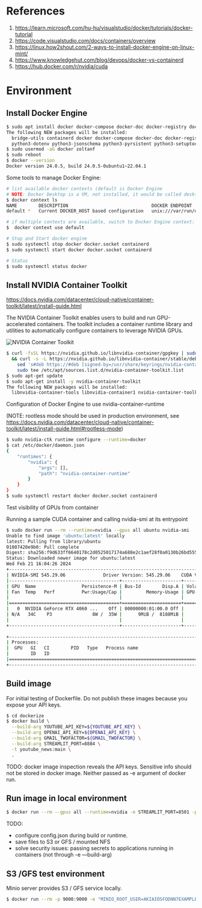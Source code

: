 # References

1. https://learn.microsoft.com/hu-hu/visualstudio/docker/tutorials/docker-tutorial 
2. https://code.visualstudio.com/docs/containers/overview
3. https://linux.how2shout.com/2-ways-to-install-docker-engine-on-linux-mint/
4. https://www.knowledgehut.com/blog/devops/docker-vs-containerd
5. https://hub.docker.com/r/nvidia/cuda

# Environment

## Install Docker Engine

```bash
$ sudo apt install docker docker-compose docker-doc docker-registry docker.io
The following NEW packages will be installed:
  bridge-utils containerd docker docker-compose docker-doc docker-registry docker.io pigz python3-attr python3-docker python3-dockerpty python3-docopt
  python3-dotenv python3-jsonschema python3-pyrsistent python3-setuptools python3-texttable python3-websocket runc ubuntu-fan wmdocker
$ sudo usermod -aG docker zoltanf
$ sudo reboot
$ docker --version
Docker version 24.0.5, build 24.0.5-0ubuntu1~22.04.1
```

Some tools to manage Docker Engine:
```bash
# list available docker contexts (default is Docker Engine
# NOTE: Docker Desktop is a VM, not installed, it would be called desktop-linux
$ docker context ls
NAME        DESCRIPTION                               DOCKER ENDPOINT               ERROR
default *   Current DOCKER_HOST based configuration   unix:///var/run/docker.sock

# if multiple contexts are available, switch to Docker Engine context:
$  docker context use default

# Stop and Start docker engine
$ sudo systemctl stop docker docker.socket containerd
$ sudo systemctl start docker docker.socket containerd

# Status
$ sudo systemctl status docker
```

## Install NVIDIA Container Toolkit
https://docs.nvidia.com/datacenter/cloud-native/container-toolkit/latest/install-guide.html

The NVIDIA Container Toolkit enables users to build and run GPU-accelerated containers. The toolkit includes a container runtime library and utilities to automatically configure containers to leverage NVIDIA GPUs.

![NVIDIA Container Toolkit](https://cloud.githubusercontent.com/assets/3028125/12213714/5b208976-b632-11e5-8406-38d379ec46aa.png)

```bash
$ curl -fsSL https://nvidia.github.io/libnvidia-container/gpgkey | sudo gpg --dearmor -o /usr/share/keyrings/nvidia-container-toolkit-keyring.gpg \
  && curl -s -L https://nvidia.github.io/libnvidia-container/stable/deb/nvidia-container-toolkit.list | \
    sed 's#deb https://#deb [signed-by=/usr/share/keyrings/nvidia-container-toolkit-keyring.gpg] https://#g' | \
    sudo tee /etc/apt/sources.list.d/nvidia-container-toolkit.list
$ sudo apt-get update
$ sudo apt-get install -y nvidia-container-toolkit
The following NEW packages will be installed:
  libnvidia-container-tools libnvidia-container1 nvidia-container-toolkit nvidia-container-toolkit-base
```
Configuration of Docker Engine to use nvidia-container-runtime 

(NOTE: rootless mode should be used in production environment,
see https://docs.nvidia.com/datacenter/cloud-native/container-toolkit/latest/install-guide.html#rootless-mode)
```bash
$ sudo nvidia-ctk runtime configure --runtime=docker
$ cat /etc/docker/daemon.json 
{
    "runtimes": {
        "nvidia": {
            "args": [],
            "path": "nvidia-container-runtime"
        }
    }
}
$ sudo systemctl restart docker docker.socket containerd
```

Test visibility of GPUs from container

Running a sample CUDA container and calling nvidia-smi at its entrypoint
```bash
$ sudo docker run --rm --runtime=nvidia --gpus all ubuntu nvidia-smi
Unable to find image 'ubuntu:latest' locally
latest: Pulling from library/ubuntu
01007420e9b0: Pull complete 
Digest: sha256:f9d633ff6640178c2d0525017174a688e2c1aef28f0a0130b26bd5554491f0da
Status: Downloaded newer image for ubuntu:latest
Wed Feb 21 16:04:26 2024       
+---------------------------------------------------------------------------------------+
| NVIDIA-SMI 545.29.06              Driver Version: 545.29.06    CUDA Version: 12.3     |
|-----------------------------------------+----------------------+----------------------+
| GPU  Name                 Persistence-M | Bus-Id        Disp.A | Volatile Uncorr. ECC |
| Fan  Temp   Perf          Pwr:Usage/Cap |         Memory-Usage | GPU-Util  Compute M. |
|                                         |                      |               MIG M. |
|=========================================+======================+======================|
|   0  NVIDIA GeForce RTX 4060 ...    Off | 00000000:01:00.0 Off |                  N/A |
| N/A   34C    P3               8W /  35W |      9MiB /  8188MiB |      0%      Default |
|                                         |                      |                  N/A |
+-----------------------------------------+----------------------+----------------------+
                                                                                         
+---------------------------------------------------------------------------------------+
| Processes:                                                                            |
|  GPU   GI   CI        PID   Type   Process name                            GPU Memory |
|        ID   ID                                                             Usage      |
|=======================================================================================|
+---------------------------------------------------------------------------------------+
```

## Build image 
For initial testing of Dockerfile. Do not publish these images because you expose your API keys.
```bash
$ cd dockerize
$ docker build \
  --build-arg YOUTUBE_API_KEY=${YOUTUBE_API_KEY} \
  --build-arg OPENAI_API_KEY=${OPENAI_API_KEY} \
  --build-arg GMAIL_TWOFACTOR=${GMAIL_TWOFACTOR} \
  --build-arg STREAMLIT_PORT=8884 \
  -t youtube_news:main \
  .
```
TODO: docker image inspection reveals the API keys. Sensitive info should not be stored in docker image. Neither passed as -e argument of docker run.

## Run image in local environment
```bash
$ docker run --rm --gpus all --runtime=nvidia -e STREAMLIT_PORT=8501 -p 8501:8501 youtube_news:main streamlit run main.py --server.port 8501
```

TODO:
 * configure config.json during build or runtime.
 * save files to S3 or GFS / mounted NFS
 * solve security issues: passing secrets to applications running in containers (not through -e —build-arg)

## S3 /GFS test environment
Minio server provides S3 / GFS service locally.
```bash
$ docker run --rm -p 9000:9000 -e "MINIO_ROOT_USER=AKIAIOSFODNN7EXAMPLE" -e "MINIO_ROOT_PASSWORD=wJalrXUtnFEMI/K7MDENG/bPxRfiCYEXAMPLEKEY" 
```
